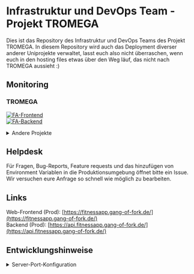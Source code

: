 # Infrastruktur und DevOps Team - Projekt TROMEGA
Dies ist das Repository des Infrastruktur und DevOps Teams des Projekt TROMEGA. In diesem Repository wird auch das Deployment diverser anderer Uniprojekte verwaltet, lasst euch also nicht überraschen, wenn euch in den hosting files etwas über den Weg läuf, das nicht nach TROMEGA aussieht :)
## Monitoring
### TROMEGA
[![FA-Frontend](https://img.shields.io/website?down_color=red&down_message=offline&label=TROMEGA%20Frontend&logo=flutter&style=plastic&up_color=green&up_message=online&url=https%3A%2F%2Ffitnessapp.gang-of-fork.de)](https://fitnessapp.gang-of-fork.de)   
[![FA-Backend](https://img.shields.io/website?down_color=red&down_message=offline&label=TROMEGA%20Backend&logo=express&style=plastic&up_color=green&up_message=online&url=https%3A%2F%2Fapi.fitnessapp.gang-of-fork.de%2Fping)](https://api.fitnessapp.gang-of-fork.de/ping)


<details>
<summary>Andere Projekte</summary>

### Learning-Analytics

[![LA-Frontend](https://img.shields.io/website?down_color=red&down_message=offline&label=Learnings-Analytics%20Frontend&logo=flutter&style=plastic&up_color=green&up_message=online&url=https%3A%2F%2Flearning-analytics.gang-of-fork.de)](https://learning-analytics.gang-of-fork.de)  
[![LA-Backend](https://img.shields.io/website?down_color=red&down_message=offline&label=Learnings-Analytics%20Backend&logo=express&style=plastic&up_color=green&up_message=online&url=https%3A%2F%2Fapi.learning-analytics.gang-of-fork.de%2Fping)](https://api.learning-analytics.gang-of-fork.de/ping)


### PlantExchange

[![PE-Frontend](https://img.shields.io/website?down_color=red&down_message=offline&label=PlantExchange%20Frontend&logo=svelte&style=plastic&up_color=green&up_message=online&url=https%3A%2F%2Fplantexchange.gang-of-fork.de)](https://plantexchange.gang-of-fork.de)  
[![PE-Backend](https://img.shields.io/website?down_color=red&down_message=offline&label=PlantExchange%20Backend&logo=deno&style=plastic&up_color=green&up_message=online&url=https%3A%2F%2Fapi.plantexchange.gang-of-fork.de%2Fapi%2Fv1%2Fping)](https://plantexchange.gang-of-fork.de/api/v1/ping) 

</details>

## Helpdesk
Für Fragen, Bug-Reports, Feature requests und das hinzufügen von Environment Variablen in die Produktionsumgebung öffnet bitte ein Issue. Wir versuchen eure Anfrage so schnell wie möglich zu bearbeiten. 

## Links
Web-Frontend (Prod): [https://fitnessapp.gang-of-fork.de/](https://fitnessapp.gang-of-fork.de/)  
Backend (Prod): [https://api.fitnessapp.gang-of-fork.de/](https://api.fitnessapp.gang-of-fork.de/)

## Entwicklungshinweise
<details>
<summary>Server-Port-Konfiguration</summary>
<br>
- xx0x : Fitnessapp
<br>
- xx1x : Learning-Analytics
<br>
- xx2x : PlantExchange
</details>
